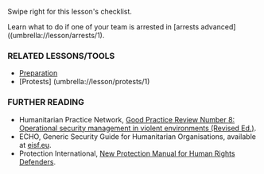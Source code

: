[Title]: # (What now?)
[Order]: # (4)

Swipe right for this lesson's checklist.

Learn what to do if one of your team is arrested in [arrests advanced]((umbrella://lesson/arrests/1).

### RELATED LESSONS/TOOLS

*   [Preparation](umbrella://lesson/preparation)
*	[Protests] (umbrella://lesson/protests/1)


### FURTHER READING

*   Humanitarian Practice Network, [Good Practice Review Number 8: Operational security management in violent environments (Revised Ed.)](http://odihpn.org/wp-content/uploads/2010/11/GPR_8_revised2.pdf).
*   ECHO, Generic Security Guide for Humanitarian Organisations, available at [eisf.eu](https://www.eisf.eu/library/generic-security-guide-for-humanitarian-organisations/).
*   Protection International, [New Protection Manual for Human Rights Defenders](https://www.protectioninternational.org/en/node/1106).

